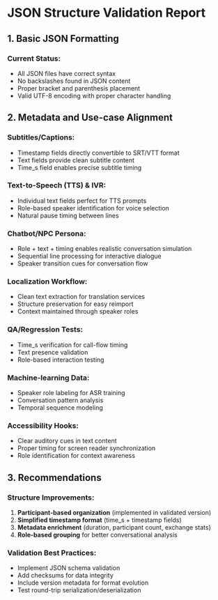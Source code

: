 # JSON Structure Validation Report

## 1. Basic JSON Formatting

### Current Status:
- All JSON files have correct syntax
- No backslashes found in JSON content
- Proper bracket and parenthesis placement
- Valid UTF-8 encoding with proper character handling

## 2. Metadata and Use-case Alignment

### Subtitles/Captions:
- Timestamp fields directly convertible to SRT/VTT format
- Text fields provide clean subtitle content
- Time_s field enables precise subtitle timing

### Text-to-Speech (TTS) & IVR:
- Individual text fields perfect for TTS prompts
- Role-based speaker identification for voice selection
- Natural pause timing between lines

### Chatbot/NPC Persona:
- Role + text + timing enables realistic conversation simulation
- Sequential line processing for interactive dialogue
- Speaker transition cues for conversation flow

### Localization Workflow:
- Clean text extraction for translation services
- Structure preservation for easy reimport
- Context maintained through speaker roles

### QA/Regression Tests:
- Time_s verification for call-flow timing
- Text presence validation
- Role-based interaction testing

### Machine-learning Data:
- Speaker role labeling for ASR training
- Conversation pattern analysis
- Temporal sequence modeling

### Accessibility Hooks:
- Clear auditory cues in text content
- Proper timing for screen reader synchronization
- Role identification for context awareness

## 3. Recommendations

### Structure Improvements:
1. **Participant-based organization** (implemented in validated version)
2. **Simplified timestamp format** (time_s + timestamp fields)
3. **Metadata enrichment** (duration, participant count, exchange stats)
4. **Role-based grouping** for better conversational analysis

### Validation Best Practices:
- Implement JSON schema validation
- Add checksums for data integrity
- Include version metadata for format evolution
- Test round-trip serialization/deserialization
